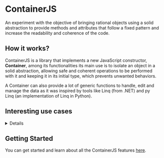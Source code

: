 # ContainerJS
An experiment with the objective of bringing rational objects using a solid abstraction to provide methods and attributes that follow a fixed pattern and increase the readability and coherence of the code.

## How it works?
ContainerJS is a library that implements a new JavaScript constructor, **Container**, among its functionalities its main use is to isolate an object in a solid abstraction, allowing safe and coherent operations to be performed with it and keeping it in its initial type, which prevents unwanted behaviors.

A Container can also provide a lot of generic functions to handle, edit and manage the data as it was inspired by tools like Linq (from .NET) and py Linq (an implementation of Linq in Python).

## Interesting use cases

<details>

### Getting data selectively
A container allows recursive operations, one of those possibilities is the ability to get ordered data, such as "the first 5 items of an iterable object", "the last 3 items of an iterable object" or "the first 5 items of an iterable object skipping two objects".

Examples:

<details>

```js
const MyContainer = Container.from([1, 2, 3, 4, 5, 6, 7, 8, 9, 10]);

//Will return the first 5 items ([1, 2, 3, 4, 5])
MyContainer.first(5);

//Will return the last 3 items ([10, 9, 8])
MyContainer.first(3);

//Will return the first 5 items skipping 3 ([4, 5, 6, 7, 8])
MyContainer.skip(3).first(5);
```

</details>

### Unifying data management
A container is capable of dynamically detecting its type when being created, from that it allows the management of data in a unified way using generic methods. It currently supports popular JavaScript types such as Array, Object, Set and Map.

Examples:

<details>

```js
const MyContainer = Container.from([]);

MyContainer.add(1); //Will add the item 1 to MyContainer content
```

```js
const MyContainer = Container.from(new Set([]));

MyContainer.add(1); //Will add the item 1 to MyContainer content
```

```js
const MyContainer = Container.from({});

MyContainer.add("a", 1); //Will add the item {a: 1} to MyContainer content
```

```js
const MyContainer = Container.from(new Map());

MyContainer.add("a", 1); //Will add the item {a: 1} to MyContainer content
```

</details>

</details>

## Getting Started
You can get started and learn about all the ContainerJS features <a href="./docs/QuickStart.md">here</a>.
